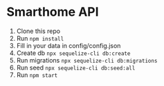 # Smarthome API

1. Clone this repo
2. Run `npm install`
3. Fill in your data in config/config.json
4. Create db `npx sequelize-cli db:create`
5. Run migrations `npx sequelize-cli db:migrations`
6. Run seed `npx sequelize-cli db:seed:all`
7. Run `npm start`